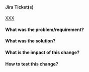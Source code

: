 #### Jira Ticket(s)
[XXX](https://jira.tendrilinc.com/browse/XXX)
#### What was the problem/requirement?

#### What was the solution?

#### What is the impact of this change?

#### How to test this change?

